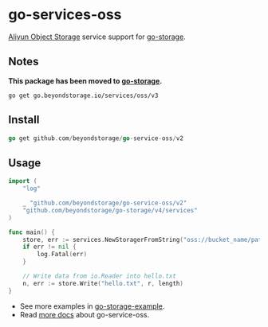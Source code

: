 # go-services-oss

[Aliyun Object Storage](https://cn.aliyun.com/product/oss) service support for [go-storage](https://github.com/beyondstorage/go-storage).

## Notes

**This package has been moved to [go-storage](https://github.com/beyondstorage/go-storage/tree/master/services/oss).**

```shell
go get go.beyondstorage.io/services/oss/v3
```

## Install

```go
go get github.com/beyondstorage/go-service-oss/v2
```

## Usage

```go
import (
	"log"

	_ "github.com/beyondstorage/go-service-oss/v2"
	"github.com/beyondstorage/go-storage/v4/services"
)

func main() {
	store, err := services.NewStoragerFromString("oss://bucket_name/path/to/workdir?credential=hmac:<access_key>:<secret_key>&endpoint=https:<location>.aliyuncs.com")
	if err != nil {
		log.Fatal(err)
	}

	// Write data from io.Reader into hello.txt
	n, err := store.Write("hello.txt", r, length)
}
```

- See more examples in [go-storage-example](https://github.com/beyondstorage/go-storage-example).
- Read [more docs](https://beyondstorage.io/docs/go-storage/services/oss) about go-service-oss. 
